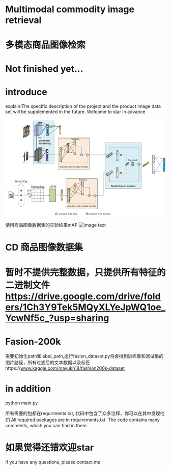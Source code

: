 # Multimodal commodity image retrieval
# 多模态商品图像检索
# Not finished yet...

# introduce
explain:The specific description of the project and the product image data set will be supplemented in the future. Welcome to star in advance

![image text](https://raw.githubusercontent.com/redysky/multimodel/master/picture.png)

使用商品图像数据集的实验结果mAP
![image text]()

# CD 商品图像数据集 
# 暂时不提供完整数据，只提供所有特征的二进制文件 https://drive.google.com/drive/folders/1Ch3Y9Tek5MQyXLYeJpWQ1oe_YcwNf5c_?usp=sharing
# Fasion-200k
需要初始化path和label_path,运行fasion_dataset.py将会得到训练集和测试集的图片路径，所有过滤后的文本数据以及标签https://www.kaggle.com/mayukh18/fashion200k-dataset

# in addition
python main.py

所有需要的包都在requirments.txt, 代码中包含了众多注释，你可以在其中发现他们
All required packages are in requirements.txt. The code contains many comments, which you can find in them

# 如果觉得还错欢迎star
If you have any questions, please contact me
